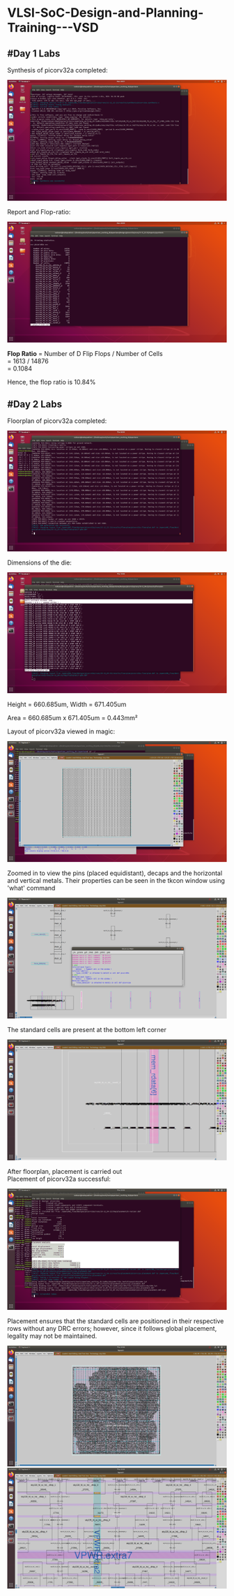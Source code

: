 # VLSI-SoC-Design-and-Planning-Training---VSD

## #**Day 1 Labs**
Synthesis of picorv32a completed: 

![image alt](https://github.com/brett3182/VLSI-SoC-Design-and-Planning-Training---VSD/blob/main/images/Synthesis%20Successful.png?raw=true) 

Report and Flop-ratio: 

![image alt](https://github.com/brett3182/VLSI-SoC-Design-and-Planning-Training---VSD/blob/main/images/Flop%20ratio.png?raw=true) 

**Flop Ratio** = Number of D Flip Flops / Number of Cells  
= 1613 / 14876  
= 0.1084

Hence, the flop ratio is 10.84% 

## #**Day 2 Labs** 
Floorplan of picorv32a completed:

![image alt](https://github.com/brett3182/VLSI-SoC-Design-and-Planning-Training---VSD/blob/main/images/Floorplan%20successful.png?raw=true) 

Dimensions of the die: 

![image alt](https://github.com/brett3182/VLSI-SoC-Design-and-Planning-Training---VSD/blob/main/images/Dimensions%20of%20the%20die.png?raw=true) 

Height = 660.685um, Width = 671.405um 

Area = 660.685um x 671.405um = 0.443mm² 

Layout of picorv32a viewed in magic: 

![image alt](https://github.com/brett3182/VLSI-SoC-Design-and-Planning-Training---VSD/blob/main/images/layout.png?raw=true) 

Zoomed in to view the pins (placed equidistant), decaps and the horizontal and vertical metals. Their properties can be seen in the tkcon window using 'what' command

![image alt](https://github.com/brett3182/VLSI-SoC-Design-and-Planning-Training---VSD/blob/main/images/horizontal%20and%20vertical%20metal.png?raw=true) 

The standard cells are present at the bottom left corner 

![image alt](https://github.com/brett3182/VLSI-SoC-Design-and-Planning-Training---VSD/blob/main/images/standard%20cells.png?raw=true) 

After floorplan, placement is carried out  
Placement of picorv32a successful: 

![image alt](https://github.com/brett3182/VLSI-SoC-Design-and-Planning-Training---VSD/blob/main/images/Placement%20successful.png?raw=true) 

Placement ensures that the standard cells are positioned in their respective rows without any DRC errors; however, since it follows global placement, legality may not be maintained.

![image alt](https://github.com/brett3182/VLSI-SoC-Design-and-Planning-Training---VSD/blob/main/images/Standard%20cells%20placed.png?raw=true) 
![image alt](https://github.com/brett3182/VLSI-SoC-Design-and-Planning-Training---VSD/blob/main/images/placed%20sc%20zoomed.png?raw=true)





